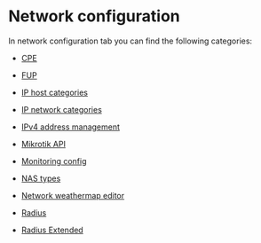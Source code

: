 Network configuration
=====================

In network configuration tab you can find the following categories:

* [ CPE](cpe/cpe.md)

* [ FUP](fup/fup.md)

* [ IP host categories](ip_host_categories/ip_host_categories.md)

* [ IP network categories](ip_network_categories/ip_network_categories.md)

* [ IPv4 address management](ipv4/ipv4.md)

* [ Mikrotik API](mikrotik_api/mikrotik_api.md)

* [ Monitoring config](monitoring_config/monitoring_config.md)

* [ NAS types](nas_types/nas_types.md)

* [ Network weathermap editor](network_weathermap_editor/network_weathermap_editor.md)

* [ Radius](radius/radius.md)

* [Radius Extended](radius_extended/radius_extended.md)
